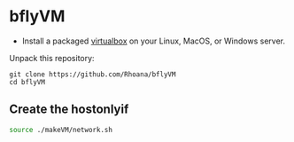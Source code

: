 # bflyVM

- Install a packaged [virtualbox][virtualbox] on your Linux, MacOS, or Windows server.

Unpack this repository:

```baah
git clone https://github.com/Rhoana/bflyVM
cd bflyVM
```

## Create the hostonlyif

```bash
source ./makeVM/network.sh
```

[virtualbox]: https://www.virtualbox.org/wiki/Downloads

